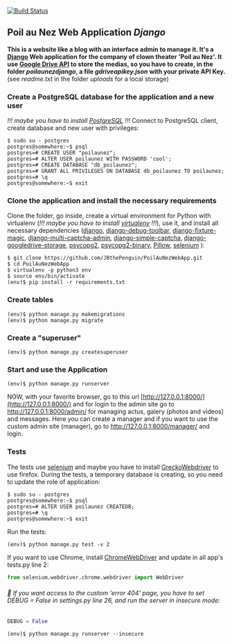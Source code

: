[![Build Status](https://travis-ci.com/JBthePenguin/PoilAuNezWebApp.svg?branch=master)](https://travis-ci.com/JBthePenguin/PoilAuNezWebApp)
## Poil au Nez Web Application  *Django*
**This is a website like a blog with an interface admin to manage it. It's a [Django](https://www.djangoproject.com) Web application for the company of clown theater 'Poil au Nez'.
It use [Google Drive API](https://developers.google.com/drive/) to store the medias, so you have to create, in the folder *poilaunezdjango*, a file *gdriveapikey.json* with your private API Key.** (see *readme.txt* in the folder *uploads* for a local storage)
### Create a PostgreSQL database for the application and a new user
*!!! maybe you have to install [PostgreSQL](https://www.postgresql.org/) !!!*
Connect to PostgreSQL client, create database and new user with privileges:
```shell
$ sudo su - postgres
postgres@somewhere:~$ psql
postgres=# CREATE USER "poilaunez";
postgres=# ALTER USER poilaunez WITH PASSWORD 'cool';
postgres=# CREATE DATABASE "db_poilaunez";
postgres=# GRANT ALL PRIVILEGES ON DATABASE db_poilaunez TO poilaunez;
postgres=# \q
postgres@somewhere:~$ exit
```
### Clone the application and install the necessary requirements
Clone the folder, go inside, create a virtual environment for Python with virtualenv (*!!! maybe you have to install [virtualenv](https://virtualenv.pypa.io/en/stable/) !!!*), use it, and install all necessary dependencies ([django](https://www.djangoproject.com/foundation/), [django-debug-toolbar](https://django-debug-toolbar.readthedocs.io/en/stable/), [django-fixture-magic](https://github.com/davedash/django-fixture-magic), [django-multi-captcha-admin](https://github.com/a-roomana/django-multi-captcha-admin), [django-simple-captcha](https://django-simple-captcha.readthedocs.io/en/latest/usage.html), [django-googledrive-storage](https://django-googledrive-storage.readthedocs.io/en/latest/), [psycopg2](https://github.com/psycopg/psycopg2), [psycopg2-binary](https://pypi.org/project/psycopg2-binary/), [Pillow](https://pillow.readthedocs.io/en/stable/), [selenium](https://selenium-python.readthedocs.io/) ):
```shell
$ git clone https://github.com/JBthePenguin/PoilAuNezWebApp.git
$ cd PoilAuNezWebApp
$ virtualenv -p python3 env
$ source env/bin/activate
(env)$ pip install -r requirements.txt
```
### Create tables
```shell
(env)$ python manage.py makemigrations
(env)$ python manage.py migrate
```
### Create a "superuser"
```shell
(env)$ python manage.py createsuperuser
```
### Start and use the Application
```shell
(env)$ python manage.py runserver
```
NOW, with your favorite browser, go to this url [http://127.0.0.1:8000/](http://127.0.0.1:8000/) and for login to the admin site go to http://127.0.0.1:8000/admin/ for managing actus, galery (photos and videos) and messages. Here you can create a manager and if you want to use the custom admin site (manager), go to http://127.0.0.1:8000/manager/ and login.
### Tests
The tests use [selenium](https://selenium-python.readthedocs.io/) and maybe you have to install [GreckoWebdriver](https://github.com/mozilla/geckodriver/releases) to use firefox.
During the tests, a temporary database is creating, so you need to update the role of application:
```shell
$ sudo su - postgres
postgres@somewhere:~$ psql
postgres=# ALTER USER poilaunez CREATEDB;
postgres=# \q
postgres@somewhere:~$ exit
```
Run the tests:
```shell 
(env)$ python manage.py test -v 2
```
If you want to use Chrome, install [ChromeWebDriver](http://chromedriver.chromium.org/downloads) and update in all app's tests.py line 2:
```python
from selenium.webdriver.chrome.webdriver import WebDriver
```
###### :metal: If you want access to the custom 'error 404' page, you have to set *DEBUG = False* in *settings.py line 26*, and run the server in insecure mode:
```python
DEBUG = False
```
```shell
(env)$ python manage.py runserver --insecure
```
